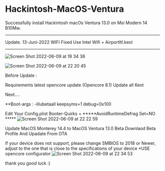 # Hackintosh-MacOS-Ventura
Successfully install Hackintosh macOs Ventura 13.0 on Msi Modern 14 B10Mw.
**********************************************
Update. 13-Juni-2022
WIFI Fixed Use Intel Wifi + Airportltl.kext 
**********************************************
![Screen Shot 2022-06-09 at 19 34 36](https://user-images.githubusercontent.com/38489058/172849644-190216c4-b13f-47ec-a072-88c95a29878a.png)

![Screen Shot 2022-06-09 at 22 20 45](https://user-images.githubusercontent.com/38489058/172883826-d2370aab-aa01-4125-b731-f0f9875b7d43.png)

Before Update :

Requirements
latest opencore update (Opencore 8.1)
Update all Kext

Next....

**Boot-args : -lilubetaall keepsyms=1 debug=0x100 


Edit Your Config.plist
Booter-Quirks = *****AvoidRuntimeDefrag Set=NO *****
![Screen Shot 2022-06-09 at 22 22 59](https://user-images.githubusercontent.com/38489058/172886037-dbb87173-3c7e-48b6-9adc-057fc24701bb.png)


Update MacOS Monterey 14.4 to MacOS Ventura 13.0 Beta
Downlaod Beta Profile
And Upadate From OTA


If your device does not support, please change SMBIOS to 2018 or Newer, adjust to the one that is close to the specifications of your device
*USE opencore configurator
![Screen Shot 2022-06-09 at 22 34 53](https://user-images.githubusercontent.com/38489058/172891663-a846fa3b-06f1-4939-89c7-5612f9dc0755.png)


thank you
good luck :)
